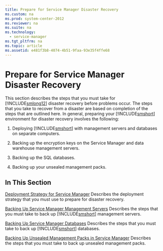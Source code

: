 ```yaml
---
title: Prepare for Service Manager Disaster Recovery
ms.custom: na
ms.prod: system-center-2012
ms.reviewer: na
ms.suite: na
ms.technology: 
  - service-manager
ms.tgt_pltfrm: na
ms.topic: article
ms.assetid: e481f3b8-4074-4b51-9faa-93e35f4ffe68
---
```

# Prepare for Service Manager Disaster Recovery
This section describes the steps that you must take for [!INCLUDE[smlong12](./Token/smlong12_md.md)] disaster recovery before problems occur. The steps that you take to recover from a disaster are based on completion of the steps that are outlined here. In general, preparing your [!INCLUDE[smshort](./Token/smshort_md.md)] environment for disaster recovery involves the following:

1.  Deploying [!INCLUDE[smshort](./Token/smshort_md.md)] with management servers and databases on separate computers.

2.  Backing up the encryption keys on the Service Manager and data warehouse management servers.

3.  Backing up the SQL databases.

4.  Backing up your unsealed management packs.

## In This Section
[Deployment Strategy for Service Manager](./Deployment-Strategy-for-Service-Manager.md)
Describes the deployment strategy that you must use to prepare for disaster recovery.

[Backing Up Service Manager Management Servers](./Backing-Up-Service-Manager-Management-Servers.md)
Describes the steps that you must take to back up [!INCLUDE[smshort](./Token/smshort_md.md)] management servers.

[Backing Up Service Manager Databases](./Backing-Up-Service-Manager-Databases.md)
Describes the steps that you must take to back up [!INCLUDE[smshort](./Token/smshort_md.md)] databases.

[Backing Up Unsealed Management Packs in Service Manager](./Backing-Up-Unsealed-Management-Packs-in-Service-Manager.md)
Describes the steps that you must take to back up unsealed management packs.


